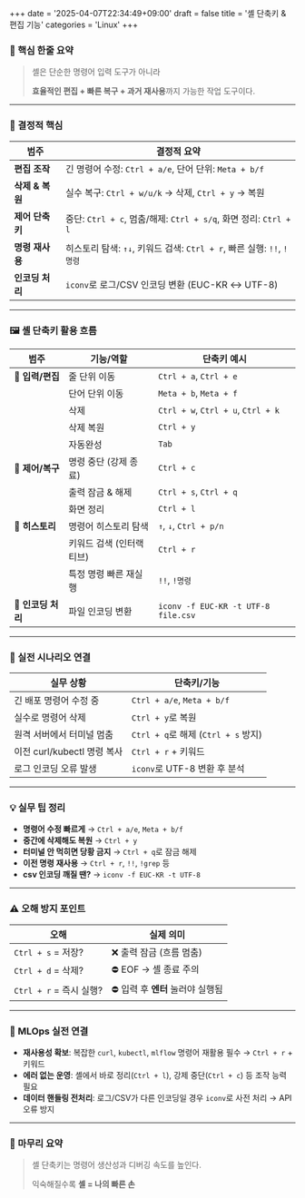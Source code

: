 +++
date = '2025-04-07T22:34:49+09:00'
draft = false
title = '셸 단축키 & 편집 기능'
categories = 'Linux'
+++

### 📌 핵심 한줄 요약

> 셸은 단순한 명령어 입력 도구가 아니라
> 
> 
> **효율적인 편집 + 빠른 복구 + 과거 재사용**까지 가능한 작업 도구이다.
> 

---

### 🧠 결정적 핵심

| 범주 | 결정적 요약 |
| --- | --- |
| **편집 조작** | 긴 명령어 수정: `Ctrl + a/e`, 단어 단위: `Meta + b/f` |
| **삭제 & 복원** | 실수 복구: `Ctrl + w/u/k` → 삭제, `Ctrl + y` → 복원 |
| **제어 단축키** | 중단: `Ctrl + c`, 멈춤/해제: `Ctrl + s/q`, 화면 정리: `Ctrl + l` |
| **명령 재사용** | 히스토리 탐색: `↑↓`, 키워드 검색: `Ctrl + r`, 빠른 실행: `!!`, `!명령` |
| **인코딩 처리** | `iconv`로 로그/CSV 인코딩 변환 (EUC-KR ↔ UTF-8) |

---

### 🖼️ 셸 단축키 활용 흐름

| 범주 | 기능/역할 | 단축키 예시 |
| --- | --- | --- |
| 🔹 **입력/편집** | 줄 단위 이동 | `Ctrl + a`, `Ctrl + e` |
|  | 단어 단위 이동 | `Meta + b`, `Meta + f` |
|  | 삭제 | `Ctrl + w`, `Ctrl + u`, `Ctrl + k` |
|  | 삭제 복원 | `Ctrl + y` |
|  | 자동완성 | `Tab` |
| 🔹 **제어/복구** | 명령 중단 (강제 종료) | `Ctrl + c` |
|  | 출력 잠금 & 해제 | `Ctrl + s`, `Ctrl + q` |
|  | 화면 정리 | `Ctrl + l` |
| 🔹 **히스토리** | 명령어 히스토리 탐색 | `↑`, `↓`, `Ctrl + p/n` |
|  | 키워드 검색 (인터랙티브) | `Ctrl + r` |
|  | 특정 명령 빠른 재실행 | `!!`, `!명령` |
| 🔹 **인코딩 처리** | 파일 인코딩 변환 | `iconv -f EUC-KR -t UTF-8 file.csv` |

---

### 🧩 실전 시나리오 연결

| 실무 상황 | 단축키/기능 |
| --- | --- |
| 긴 배포 명령어 수정 중 | `Ctrl + a/e`, `Meta + b/f` |
| 실수로 명령어 삭제 | `Ctrl + y`로 복원 |
| 원격 서버에서 터미널 멈춤 | `Ctrl + q`로 해제 (`Ctrl + s` 방지) |
| 이전 curl/kubectl 명령 복사 | `Ctrl + r` + 키워드 |
| 로그 인코딩 오류 발생 | `iconv`로 UTF-8 변환 후 분석 |

---

### 💡 실무 팁 정리

- **명령어 수정 빠르게** → `Ctrl + a/e`, `Meta + b/f`
- **중간에 삭제해도 복원** → `Ctrl + y`
- **터미널 안 먹히면 당황 금지** → `Ctrl + q`로 잠금 해제
- **이전 명령 재사용** → `Ctrl + r`, `!!`, `!grep` 등
- **csv 인코딩 깨질 땐?** → `iconv -f EUC-KR -t UTF-8`

---

### ⚠️ 오해 방지 포인트

| 오해 | 실제 의미 |
| --- | --- |
| `Ctrl + s` = 저장? | ❌ 출력 잠금 (흐름 멈춤) |
| `Ctrl + d` = 삭제? | ⛔ EOF → 셸 종료 주의 |
| `Ctrl + r` = 즉시 실행? | ⛔ 입력 후 **엔터** 눌러야 실행됨 |

---

### 🔧 MLOps 실전 연결

- **재사용성 확보**: 복잡한 `curl`, `kubectl`, `mlflow` 명령어 재활용 필수 → `Ctrl + r` + 키워드
- **에러 없는 운영**: 셸에서 바로 정리(`Ctrl + l`), 강제 중단(`Ctrl + c`) 등 조작 능력 필요
- **데이터 핸들링 전처리**: 로그/CSV가 다른 인코딩일 경우 `iconv`로 사전 처리 → API 오류 방지

---

### 🏁 마무리 요약

> 셸 단축키는 명령어 생산성과 디버깅 속도를 높인다.
>
>
> 익숙해질수록 **셸 = 나의 빠른 손**
>
